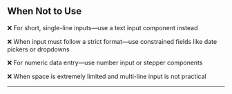 ## When Not to Use

❌ For short, single-line inputs—use a text input component instead

❌ When input must follow a strict format—use constrained fields like date pickers or dropdowns

❌ For numeric data entry—use number input or stepper components

❌ When space is extremely limited and multi-line input is not practical

---